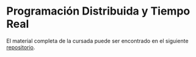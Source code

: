 # Programación Distribuida y Tiempo Real

El material completa de la cursada puede ser encontrado en el siguiente [repositorio](https://github.com/ulises-jeremias/pdytr).